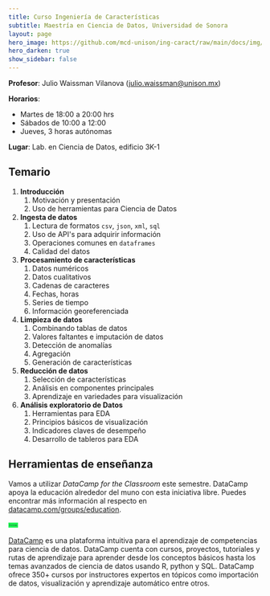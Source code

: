 ```yaml
---
title: Curso Ingeniería de Características 
subtitle: Maestría en Ciencia de Datos, Universidad de Sonora
layout: page
hero_image: https://github.com/mcd-unison/ing-caract/raw/main/docs/img/data-science-banner.jpg
hero_darken: true
show_sidebar: false
---
```



**Profesor**: Julio Waissman Vilanova  (julio.waissman@unison.mx)

**Horarios**:

- Martes de 18:00 a 20:00 hrs
- Sábados de 10:00 a 12:00
- Jueves, 3 horas autónomas

**Lugar**: Lab. en Ciencia de Datos, edificio 3K-1

## Temario

1. **Introducción**
   1. Motivación y presentación
   2. Uso de herramientas para Ciencia de Datos 
2. **Ingesta de datos**
   1. Lectura de formatos `csv`, `json`, `xml`, `sql`
   2. Uso de API's para adquirir información
   3. Operaciones comunes en `dataframes`
   4. Calidad del datos
3. **Procesamiento de características**
   1. Datos numéricos
   2. Datos cualitativos
   3. Cadenas de caracteres
   4. Fechas, horas 
   5. Series de tiempo
   6. Información georeferenciada
4. **Limpieza de datos**
   1. Combinando tablas de datos
   2. Valores faltantes e imputación de datos
   3. Detección de anomalías
   4. Agregación
   5. Generación de características
5. **Reducción de datos**
   1. Selección de características
   2. Análisis en componentes principales
   3. Aprendizaje en variedades para visualización
6. **Análisis exploratorio de Datos**
   1. Herramientas para EDA
   2. Principios básicos de visualización
   3. Indicadores claves de desempeño
   4. Desarrollo de tableros para EDA

## Herramientas de enseñanza

Vamos a utilizar *DataCamp for the Classroom* este semestre. DataCamp apoya la educación alrededor del muno con esta iniciativa libre. Puedes encontrar más información al respecto en [datacamp.com/groups/education](datacamp.com/groups/education).


<img src="https://github.com/mcd-unison/ing-caract/raw/main/docs/img/datacamp.jpg" alt="DataCamp" height="10">


[DataCamp](https://www.datacamp.com/) es una plataforma intuitiva para el aprendizaje de competencias para ciencia de datos. DataCamp cuenta con cursos, proyectos, tutoriales y rutas de aprendizaje para aprender desde los conceptos básicos hasta los temas avanzados de ciencia de datos usando R, python y SQL. DataCamp ofrece 350+ cursos por instructores expertos en tópicos como importación de datos, visualización y aprendizaje automático entre otros.
